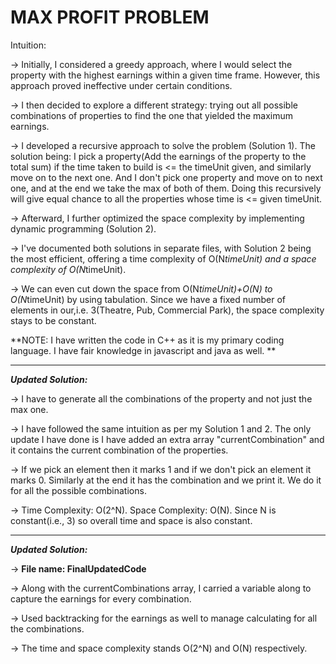 # MAX PROFIT PROBLEM


Intuition: 


-> Initially, I considered a greedy approach, where I would select the property with the highest earnings within a given time frame. However, this approach proved ineffective under certain conditions.

-> I then decided to explore a different strategy: trying out all possible combinations of properties to find the one that yielded the maximum earnings.

-> I developed a recursive approach to solve the problem (Solution 1). The solution being: I pick a property(Add the earnings of the property to the total sum) if the time taken to build is <= the timeUnit given, and similarly move on to the next one. And I don't pick one property and move on to next one, and at the end we take the max of both of them. Doing this recursively will give equal chance to all the properties whose time is <= given timeUnit. 

-> Afterward, I further optimized the space complexity by implementing dynamic programming (Solution 2).

-> I've documented both solutions in separate files, with Solution 2 being the most efficient, offering a time complexity of O(N*timeUnit) and a space complexity of O(N*timeUnit).

-> We can even cut down the space from O(N*timeUnit)+O(N) to O(N*timeUnit) by using tabulation. Since we have a fixed number of elements in our,i.e. 3(Theatre, Pub, Commercial Park), the space complexity stays to be constant.


**NOTE: I have written the code in C++ as it is my primary coding language. I have fair knowledge in javascript and java as well. **


-------------------------------------------------------------------------------------------------------------------------------------------------------------------------------------------------------



_**Updated Solution:**_

-> I have to generate all the combinations of the property and not just the max one.

-> I have followed the same intuition as per my Solution 1 and 2. The only update I have done is I have added an extra array "currentCombination" and it contains the current combination of the properties. 

-> If we pick an element then it marks 1 and if we don't pick an element it marks 0. Similarly at the end it has the combination and we print it. We do it for all the possible combinations.

-> Time Complexity: O(2^N). Space Complexity: O(N). Since N is constant(i.e., 3) so overall time and space is also constant.


----------------------------------------------------------------------------------------------------------------------------------------------------------------------------------------------------------
_**Updated Solution:**_

-> **File name: FinalUpdatedCode**

-> Along with the currentCombinations array, I carried a variable along to capture the earnings for every combination. 

-> Used backtracking for the earnings as well to manage calculating for all the combinations.

-> The time and space complexity stands O(2^N) and O(N) respectively.
